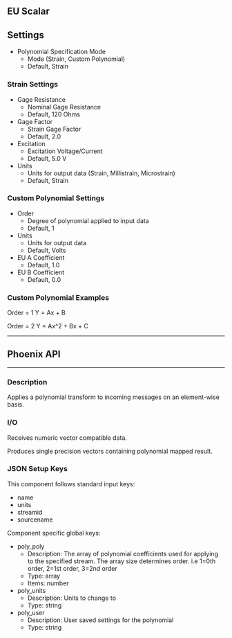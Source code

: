 ## EU Scalar
## Settings

* Polynomial Specification Mode
  * Mode (Strain, Custom Polynomial)
  * Default, Strain

### Strain Settings

* Gage Resistance
  * Nominal Gage Resistance
  * Default, 120 Ohms
* Gage Factor
  * Strain Gage Factor
  * Default, 2.0
* Excitation
  * Excitation Voltage/Current
  * Default, 5.0 V
* Units
  * Units for output data (Strain, Millistrain, Microstrain)
  * Default, Strain

### Custom Polynomial Settings

* Order
  * Degree of polynomial applied to input data
  * Default, 1
* Units
  * Units for output data
  * Default, Volts
* EU A Coefficient
  * Default, 1.0
* EU B Coefficient
  * Default, 0.0

### Custom Polynomial Examples

Order = 1 Y = Ax + B

Order = 2 Y = Ax^2 + Bx + C

___
## Phoenix API
___
### Description

Applies a polynomial transform to incoming messages on an element-wise basis.

### I/O

Receives numeric vector compatible data.

Produces single precision vectors containing polynomial mapped result.

### JSON Setup Keys

This component follows standard input keys:

* name
* units
* streamid
* sourcename

Component specific global keys:

* poly\_poly
  * Description: The array of polynomial coefficients used for applying to the specified stream. The array size determines order. i.e 1=0th order, 2=1st order, 3=2nd order
  * Type: array
  * Items: number
* poly\_units
  * Description: Units to change to
  * Type: string
* poly\_user
  * Description: User saved settings for the polynomial
  * Type: string
